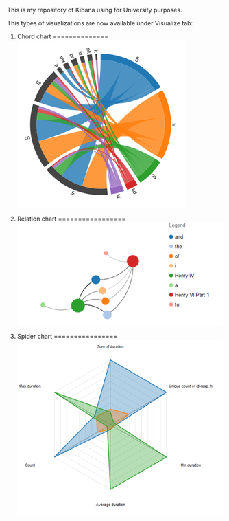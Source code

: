 This is my repository of Kibana using for University purposes.

This types of visualizations are now available under Visualize tab:

1. Chord chart
==============
![alt tag](https://raw.githubusercontent.com/123tomas/gitKibana/master/chord.png)

2. Relation chart
=================
![alt tag](https://raw.githubusercontent.com/123tomas/gitKibana/master/relation.png)

3. Spider chart
================
![alt tag](https://raw.githubusercontent.com/123tomas/gitKibana/master/radar.png)